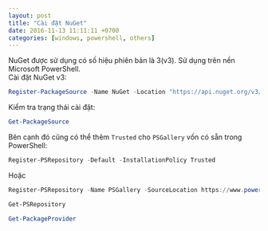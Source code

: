 ```yaml
---
layout: post
title: "Cài đặt NuGet"
date: 2016-11-13 11:11:11 +0700
categories: [windows, powershell, others]
---
```


NuGet được sử dụng có số hiệu phiên bản là 3(v3). Sử dụng trên nền Microsoft PowerShell.  
Cài đặt NuGet v3:  
```powershell
Register-PackageSource -Name NuGet -Location "https://api.nuget.org/v3/index.json" –ProviderName NuGet -Trusted
```  

Kiểm tra trạng thái cài đặt:  
```powershell
Get-PackageSource
```  

Bên cạnh đó cũng có thể thêm `Trusted` cho `PSGallery` vốn có sẵn trong PowerShell:  
```powershell
Register-PSRepository -Default -InstallationPolicy Trusted
```  
Hoặc  
```powershell
Register-PSRepository -Name PSGallery -SourceLocation https://www.powershellgallery.com/api/v2/ -InstallationPolicy Trusted
```  

```powershell
Get-PSRepository
```  

```powershell
Get-PackageProvider
```  
 